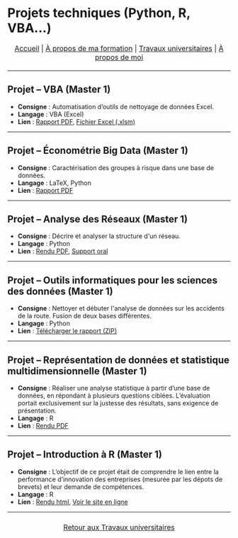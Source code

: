 # Projets techniques (Python, R, VBA...)</a>

<nav style="text-align:center; font-size:16px; margin-bottom:20px;">
  <a href="index.html">Accueil</a> |
  <a href="matieres.html">À propos de ma formation</a> |
  <a href="projets.html">Travaux universitaires</a> |
  <a href="cv.html">À propos de moi</a>
</nav>

---

## Projet – VBA (Master 1)
- **Consigne** : Automatisation d’outils de nettoyage de données Excel.
- **Langage** : VBA (Excel)
- **Lien** : [Rapport PDF](projets/Rapport_Projet_VBA.pdf), [Fichier Excel (.xlsm)](projets/ProjetVBA.xlsm)

---

## Projet – Économétrie Big Data (Master 1)
- **Consigne** : Caractérisation des groupes à risque dans une base de données.
- **Langage** : LaTeX, Python
- **Lien** : [Rapport PDF](projets/DM_Big_Data_HAMMOUCH_Siham.pdf)

---

## Projet – Analyse des Réseaux (Master 1)
- **Consigne** : Décrire et analyser la structure d'un réseau.
- **Langage** : Python
- **Lien** : [Rendu PDF](projets/HAMMOUCH_Siham.pdf), [Support oral](projets/Collaborations_scientifiques.png)

---

## Projet – Outils informatiques pour les sciences des données (Master 1)
- **Consigne** : Nettoyer et débuter l'analyse de données sur les accidents de la route. Fusion de deux bases différentes.
- **Langage** : Python
- **Lien** : [Télécharger le rapport (ZIP)](projets/outinfo.zip)

---

## Projet – Représentation de données et statistique multidimensionnelle (Master 1)
- **Consigne** : Réaliser une analyse statistique à partir d’une base de données, en répondant à plusieurs questions ciblées. L’évaluation portait exclusivement sur la justesse des résultats, sans exigence de présentation. 
- **Langage** : R
- **Lien** : [Rendu PDF](projets/projet.pdf)

___

## Projet – Introduction à R (Master 1)
- **Consigne** : L’objectif de ce projet était de comprendre le lien entre la performance d’innovation des entreprises (mesurée par les dépots de brevets) et leur demande de compétences.
- **Langage** : R
- **Lien** : [Rendu html](projets/ProjetR.html), [Voir le site en ligne](https://ir24-m.github.io/SiteR/index.html)

___


<p style="text-align:center; font-size:16px; margin:24px 0;">
  <a href="projets.html"> Retour aux Travaux universitaires</a>
</p>
